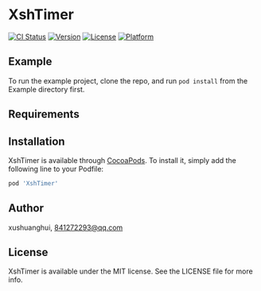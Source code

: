 # XshTimer

[![CI Status](http://img.shields.io/travis/841272293@qq.com/XshTimer.svg?style=flat)](https://travis-ci.org/841272293@qq.com/XshTimer)
[![Version](https://img.shields.io/cocoapods/v/XshTimer.svg?style=flat)](http://cocoapods.org/pods/XshTimer)
[![License](https://img.shields.io/cocoapods/l/XshTimer.svg?style=flat)](http://cocoapods.org/pods/XshTimer)
[![Platform](https://img.shields.io/cocoapods/p/XshTimer.svg?style=flat)](http://cocoapods.org/pods/XshTimer)

## Example

To run the example project, clone the repo, and run `pod install` from the Example directory first.

## Requirements

## Installation

XshTimer is available through [CocoaPods](http://cocoapods.org). To install
it, simply add the following line to your Podfile:

```ruby
pod 'XshTimer'
```

## Author

xushuanghui, 841272293@qq.com

## License

XshTimer is available under the MIT license. See the LICENSE file for more info.
